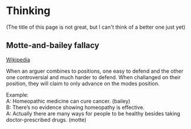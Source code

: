 # Thinking

(The title of this page is not great, but I can't think of a better one just yet)

## Motte-and-bailey fallacy

[Wikipedia](https://www.wikiwand.com/en/Motte-and-bailey_fallacy)

When an arguer combines to positions, one easy to defend and the other one
controversial and much harder to defend. When challanged on their position, they
will claim to only advance on the modes position.

Example:  
A: Homeopathic medicine can cure cancer. (bailey)  
B: There’s no evidence showing homeopathy is effective.  
A: Actually there are many ways for people to be healthy besides taking doctor-prescribed drugs. (motte)
